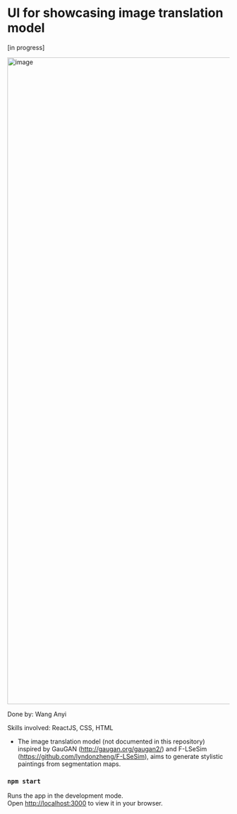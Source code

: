 # UI for showcasing image translation model

[in progress]

<img width="1467" alt="image" src="https://user-images.githubusercontent.com/62319036/210045455-2818f02c-e32d-47a4-9e31-8b869b1c3d42.png">

Done by: Wang Anyi

Skills involved: ReactJS, CSS, HTML

- The image translation model (not documented in this repository) inspired by GauGAN (http://gaugan.org/gaugan2/) and F-LSeSim (https://github.com/lyndonzheng/F-LSeSim), aims to generate stylistic paintings from segmentation maps.

### `npm start`

Runs the app in the development mode.\
Open [http://localhost:3000](http://localhost:3000) to view it in your browser.

